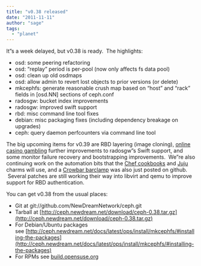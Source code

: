 ```yaml
---
title: "v0.38 released"
date: "2011-11-11"
author: "sage"
tags: 
  - "planet"
---
```


It”s a week delayed, but v0.38 is ready.  The highlights:

- osd: some peering refactoring
- osd: “replay” period is per-pool (now only affects fs data pool)
- osd: clean up old osdmaps
- osd: allow admin to revert lost objects to prior versions (or delete)
- mkcephfs: generate reasonable crush map based on “host” and “rack” fields in \[osd.NN\] sections of ceph.conf
- radosgw: bucket index improvements
- radosgw: improved swift support
- rbd: misc command line tool fixes
- debian: misc packaging fixes (including dependency breakage on upgrades)
- ceph: query daemon perfcounters via command line tool

The big upcoming items for v0.39 are RBD layering (image cloning), [online casino gambling](http://www.7thcity.org/) further improvements to radosgw”s Swift support, and some monitor failure recovery and bootstrapping improvements.  We”re also continuing work on the automation bits that the [Chef cookbooks](https://github.com/NewDreamNetwork/ceph-cookbooks) and [Juju](https://launchpad.net/canonical-ensemble) charms will use, and a [Crowbar barclamp](https://github.com/NewDreamNetwork/barclamp-ceph) was also just posted on github.  Several patches are still working their way into libvirt and qemu to improve support for RBD authentication.

You can get v0.38 from the usual places:

- Git at git://github.com/NewDreamNetwork/ceph.git
- Tarball at [http://ceph.newdream.net/download/ceph-0.38.tar.gz](http://ceph.newdream.net/download/ceph-0.38.tar.gz)
- For Debian/Ubuntu packages see [http://ceph.newdream.net/docs/latest/ops/install/mkcephfs/#installing-the-packages](http://ceph.newdream.net/docs/latest/ops/install/mkcephfs/#installing-the-packages)
- For RPMs see [build.opensuse.org](https://build.opensuse.org/project/show?project=home:hmacht:storage)

